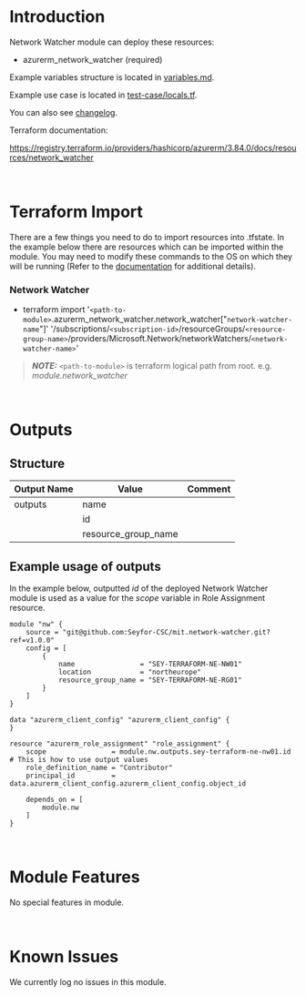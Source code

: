 # Introduction
Network Watcher module can deploy these resources:
* azurerm_network_watcher (required)

Example variables structure is located in [variables.md](variables.md).

Example use case is located in [test-case/locals.tf](test-case/locals.tf).

You can also see [changelog](changelog.md).

Terraform documentation:

https://registry.terraform.io/providers/hashicorp/azurerm/3.84.0/docs/resources/network_watcher

&nbsp;

# Terraform Import
There are a few things you need to do to import resources into .tfstate. In the example below there are resources which can be imported within the module. You may need to modify these commands to the OS on which they will be running (Refer to the [documentation](https://developer.hashicorp.com/terraform/cli/commands/import#example-import-into-resource-configured-with-for_each) for additional details).
### Network Watcher
* terraform import '`<path-to-module>`.azurerm_network_watcher.network_watcher["`network-watcher-name`"]' '/subscriptions/`<subscription-id>`/resourceGroups/`<resource-group-name>`/providers/Microsoft.Network/networkWatchers/`<network-watcher-name>`'

 > **_NOTE:_** `<path-to-module>` is terraform logical path from root. e.g. _module.network\_watcher_

&nbsp;

# Outputs
## Structure

| Output Name | Value               | Comment |
| ----------- | ------------------- | ------- |
| outputs     | name                |         |
|             | id                  |         |
|             | resource_group_name |         |

## Example usage of outputs
In the example below, outputted _id_ of the deployed Network Watcher module is used as a value for the _scope_ variable in Role Assignment resource.
```
module "nw" {
    source = "git@github.com:Seyfor-CSC/mit.network-watcher.git?ref=v1.0.0"
    config = [
        {
            name                = "SEY-TERRAFORM-NE-NW01"
            location            = "northeurope"
            resource_group_name = "SEY-TERRAFORM-NE-RG01"
        }
    ]
}

data "azurerm_client_config" "azurerm_client_config" {
}

resource "azurerm_role_assignment" "role_assignment" {
    scope                = module.nw.outputs.sey-terraform-ne-nw01.id # This is how to use output values
    role_definition_name = "Contributor"
    principal_id         = data.azurerm_client_config.azurerm_client_config.object_id

    depends_on = [
        module.nw
    ]
}
```

&nbsp;

# Module Features
No special features in module.

&nbsp;

# Known Issues
We currently log no issues in this module.